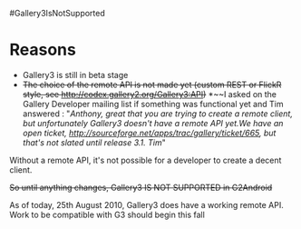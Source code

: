 #Gallery3IsNotSupported

# Reasons #

  * Gallery3 is still in beta stage
  * ~~The choice of the remote API is not made yet (custom REST or FlickR style, see http://codex.gallery2.org/Gallery3:API)~~
  *~~I asked on the Gallery Developer mailing list if something was functional  yet and Tim answered : "_Anthony, great that you are trying to create a remote client, but unfortunately Gallery3 doesn't have a remote API yet.We have an open ticket, http://sourceforge.net/apps/trac/gallery/ticket/665, but that's not slated until release 3.1. Tim_"

Without a remote API, it's not possible for a developer to create a decent client.

~~So until anything changes, Gallery3 IS NOT SUPPORTED in G2Android~~

As of today, 25th August 2010, Gallery3 does have a working remote API.
Work to be compatible with G3 should begin this fall